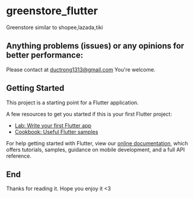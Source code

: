 # greenstore_flutter

Greenstore similar to shopee,lazada,tiki


## Anything problems (issues) or any opinions for better performance:
Please contact at ductrong1313@gmail.com
You're welcome.

## Getting Started

This project is a starting point for a Flutter application.

A few resources to get you started if this is your first Flutter project:

- [Lab: Write your first Flutter app](https://flutter.dev/docs/get-started/codelab)
- [Cookbook: Useful Flutter samples](https://flutter.dev/docs/cookbook)

For help getting started with Flutter, view our
[online documentation](https://flutter.dev/docs), which offers tutorials,
samples, guidance on mobile development, and a full API reference.


## End
Thanks for reading it. Hope you enjoy it <3

